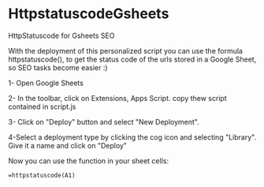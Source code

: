 # HttpstatuscodeGsheets
HttpStatuscode for Gsheets SEO

With the deployment of this personalized script you can use the formula httpstatuscode(), to get the status code of the urls stored in a Google Sheet, so SEO tasks become easier :) 

1- Open Google Sheets

2- In the toolbar, click on Extensions, Apps Script. copy thew script contained in script.js

3- Click on  "Deploy" button and select "New Deployment". 

4-Select a deployment type by clicking the cog icon and selecting "Library". Give it a name and click on "Deploy"

Now you can use the function in your sheet cells:

```
=httpstatuscode(A1)
```



